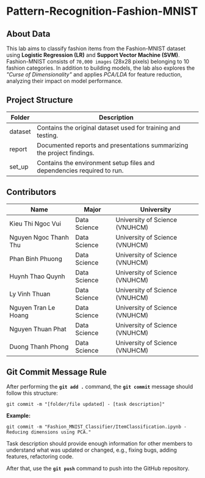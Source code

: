 # **Pattern-Recognition-Fashion-MNIST**

## About Data
This lab aims to classify fashion items from the Fashion-MNIST dataset using **Logistic Regression (LR)** and **Support Vector Machine (SVM)**. Fashion-MNIST consists of `70,000 images` (28x28 pixels) belonging to 10 fashion categories. In addition to building models, the lab also explores the *"Curse of Dimensionality"* and applies *PCA/LDA* for feature reduction, analyzing their impact on model performance.

## Project Structure

| **Folder**              | **Description**                                              |
|-------------------------|--------------------------------------------------------------|
| dataset                 | Contains the original dataset used for training and testing. |
| report                  | Documented reports and presentations summarizing the project findings. |
| set_up                  | Contains the environment setup files and dependencies required to run. |

## Contributors
| **Name**| **Major**| **University**|
|-|-|-|
| Kieu Thi Ngoc Vui     | Data Science  | University of Science (VNUHCM) |
| Nguyen Ngoc Thanh Thu | Data Science  | University of Science (VNUHCM) |
| Phan Binh Phuong      | Data Science  | University of Science (VNUHCM) |
| Huynh Thao Quynh      | Data Science  | University of Science (VNUHCM) |
| Ly Vinh Thuan         | Data Science  | University of Science (VNUHCM) |
| Nguyen Tran Le Hoang  | Data Science  | University of Science (VNUHCM) |
| Nguyen Thuan Phat     | Data Science  | University of Science (VNUHCM) |
| Duong Thanh Phong     | Data Science  | University of Science (VNUHCM) |


## Git Commit Message Rule
After performing the **`git add .`** command, the **`git commit`** message should follow this structure:

    git commit -m "[folder/file updated] - [task description]"

**Example:**
    
    git commit -m "Fashion_MNIST_Classifier/ItemClassification.ipynb - Reducing dimensions using PCA."

Task description should provide enough information for other members to understand what was updated or changed, e.g., fixing bugs, adding features, refactoring code.

After that, use the **`git push`** command to push into the GitHub repository.




